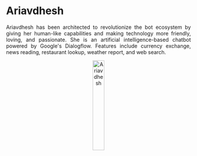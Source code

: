 # Ariavdhesh

<p align="justify">Ariavdhesh has been architected to revolutionize the bot ecosystem by giving her human-like capabilities and making technology more friendly, loving, and passionate. She is an artificial intelligence-based chatbot powered by Google's Dialogflow. Features include currency exchange, news reading, restaurant lookup, weather report, and web search.</p>

<div align="center"><img src="https://dhruvavdhesh.net/images/ariavdhesh.jpg" alt="Ariavdhesh" width="25%"></div>
